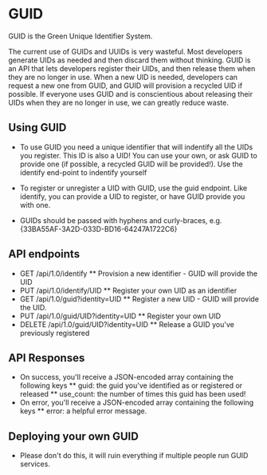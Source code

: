 GUID
====

GUID is the Green Unique Identifier System.

The current use of GUIDs and UUIDs is very wasteful.
Most developers generate UIDs as needed and then discard them without thinking.
GUID is an API that lets developers register their UIDs, and then release them when they are no longer in use.
When a new UID is needed, developers can request a new one from GUID, and GUID will provision a recycled UID if possible.
If everyone uses GUID and is conscientious about releasing their UIDs when they are no longer in use, we can greatly reduce waste.

## Using GUID

* To use GUID you need a unique identifier that will indentify all the UIDs you register. This ID is also a UID! You can use your
  own, or ask GUID to provide one (if possible, a recycled GUID will be provided!). Use the identify end-point to indentify
  yourself

* To register or unregister a UID with GUID, use the guid endpoint. Like identify, you can provide a UID to register, or have
  GUID provide you with one.

* GUIDs should be passed with hyphens and curly-braces, e.g. {33BA55AF-3A2D-033D-BD16-64247A1722C6}

## API endpoints

* GET /api/1.0/identify
** Provision a new identifier - GUID will provide the UID
* PUT /api/1.0/identify/UID
** Register your own UID as an identifier
* GET /api/1.0/guid?identity=UID
** Register a new UID - GUID will provide the UID.
* PUT /api/1.0/guid/UID?identity=UID
** Register your own UID
* DELETE /api/1.0/guid/UID?identity=UID
** Release a GUID you've previously registered

## API Responses

* On success, you'll receive a JSON-encoded array containing the following keys
** guid: the guid you've identified as or registered or released
** use_count: the number of times this guid has been used!
* On error, you'll receive a JSON-encoded array containing the following keys
** error: a helpful error message.

## Deploying your own GUID

* Please don't do this, it will ruin everything if multiple people run GUID services.